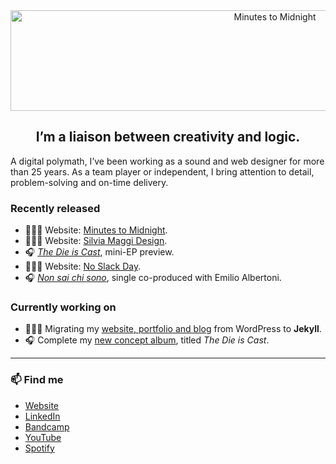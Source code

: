 <div align="center">
  <img src="https://github.com/minutes2midnight/minutes2midnight/blob/main/m2m-brand.jpg" width="830" height="161" alt="Minutes to Midnight" />
</div>

<h2 align="center">I’m a liaison between creativity and logic.</h2>

A digital polymath, I’ve been working as a sound and web designer for more than 25 years. As a team player or independent, I bring attention to detail, problem-solving and on-time delivery.

### Recently released

- 👨🏻‍💻 Website: [Minutes to Midnight](https://minutestomidnight.co.uk).
- 👨🏻‍💻 Website: [Silvia Maggi Design](https://silviamaggidesign.com).
- 🎧 [*The Die is Cast*](https://music.minutestomidnight.co.uk/album/the-die-is-cast-ep-preview), mini-EP preview.
- 👨🏻‍💻 Website: [No Slack Day](https://noslackday.org).
- 🎧 [*Non sai chi sono*](https://music.minutestomidnight.co.uk/track/non-sai-chi-sono-remix), single co-produced with Emilio Albertoni.

### Currently working on

- 👨🏻‍💻 Migrating my [website, portfolio and blog](https://minutestomidnight.co.uk) from WordPress to **Jekyll**.
- 🎧 Complete my [new concept album](https://music.minutestomidnight.co.uk), titled *The Die is Cast*.

---

### 📫 Find me

- [Website](https://minutestomidnight.co.uk)
- [LinkedIn](https://uk.linkedin.com/in/minutes2mid/)
- [Bandcamp](https://minutestomidnight.bandcamp.com/)
- [YouTube](https://www.youtube.com/channel/UCXO3ZbalCLwCZwHk_UkDBHg/)
- [Spotify](https://open.spotify.com/artist/250igOmtd9HCpGyXDWUcl9?si=d9t8bLC2QfG8iT1R3y9CAw)
